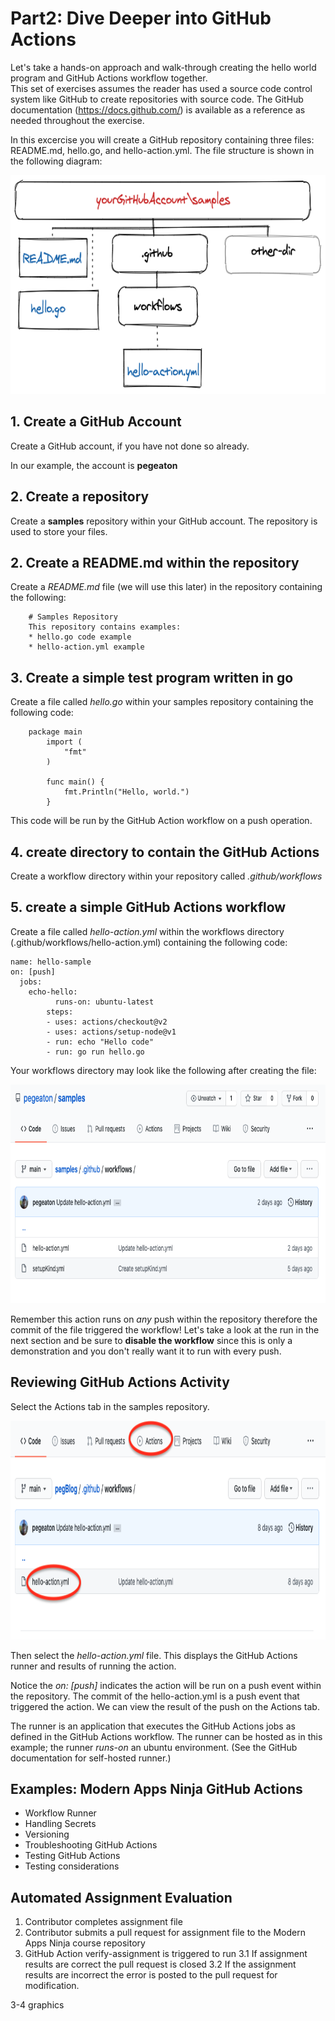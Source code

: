 # Part2: Dive Deeper into GitHub Actions

Let's take a hands-on approach and walk-through creating the hello world program and GitHub Actions workflow together.  
This set of exercises assumes the reader has used a source code control system like GitHub to create repositories with source code. The GitHub documentation (https://docs.github.com/) is available as a reference as needed throughout the exercise.

In this excercise you will create a GitHub repository containing three files: README.md, hello.go, and hello-action.yml.  The file structure is shown in the following diagram:

<img src="../images/part2-samples.png" height="350" width="600" alt="directory structure">

## 1. Create a GitHub Account
Create a GitHub account, if you have not done so already.  

In our example, the account is **pegeaton**


## 2. Create a repository 
Create a **samples** repository within your GitHub account.  The repository is used to store your files.

## 2. Create a README.md within the repository 
Create a *README.md* file (we will use this later) in the repository containing the following:

		# Samples Repository
		This repository contains examples:
		* hello.go code example
		* hello-action.yml example

## 3. Create a simple test program written in go
Create a file called *hello.go* within your samples repository containing the following code:

   		package main
			import (
				"fmt"
			)

			func main() {
				fmt.Println("Hello, world.")
			}

This code will be run by the GitHub Action workflow on a push operation.

## 4. create directory to contain the GitHub Actions
Create a workflow directory within your repository called *.github/workflows*

## 5. create a simple GitHub Actions workflow
Create a file called *hello-action.yml* within the workflows directory (.github/workflows/hello-action.yml)
containing the following code:

	name: hello-sample
	on: [push]
	  jobs:
  	    echo-hello:
    	      runs-on: ubuntu-latest
    		steps:
      		- uses: actions/checkout@v2
      		- uses: actions/setup-node@v1
      		- run: echo "Hello code"
      		- run: go run hello.go    

Your workflows directory may look like the following after creating the file:

<img src="../images/workflow-dir.png" height="350" width="700" alt="workflow dir">

Remember this action runs on *any* push within the repository therefore the commit of the file triggered the workflow! Let's take a look at the run in the next section and be sure to **disable the workflow** since this is only a demonstration and you don't really want it to run with every push. 

## Reviewing GitHub Actions Activity

Select the Actions tab in the samples repository.

<img src="../images/actions-tab.png" height="350" width="700" alt="actions tab">

Then select the *hello-action.yml* file. This displays the GitHub Actions runner and results of running the action.




Notice the *on: [push]* indicates the action will be run on a push event within the repository. The commit of the hello-action.yml is a push event that triggered the action.  We can view the result of the push on the Actions tab. 



The runner is an application that executes the GitHub Actions jobs as defined in the GitHub Actions workflow. The runner can be hosted as in this example; the runner *runs-on* an ubuntu environment. (See the GitHub documentation for self-hosted runner.) 



## Examples: Modern Apps Ninja GitHub Actions
* Workflow Runner
* Handling Secrets
* Versioning
* Troubleshooting GitHub Actions
* Testing GitHub Actions
* Testing considerations


## Automated Assignment Evaluation
1. Contributor completes assignment file
2. Contributor submits a pull request for assignment file to the Modern Apps Ninja course repository
3. GitHub Action verify-assignment is triggered to run
3.1 If assignment results are correct the pull request is closed
3.2 If the assignment results are incorrect the error is posted to the pull request for modification.

3-4 graphics


